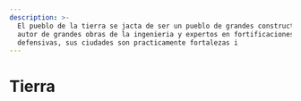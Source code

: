 ```yaml
---
description: >-
  El pueblo de la tierra se jacta de ser un pueblo de grandes constructores,
  autor de grandes obras de la ingenieria y expertos en fortificaciones
  defensivas, sus ciudades son practicamente fortalezas i
---
```


# Tierra

